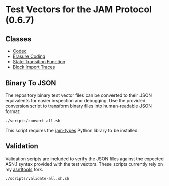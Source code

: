 # Test Vectors for the JAM Protocol (0.6.7)

## Classes

- [Codec](./codec/README.md)
- [Erasure Coding](./erasure/README.md)
- [State Transition Function](./stf/README.md)
- [Block Import Traces](./traces/README.md)

## Binary To JSON

The repository binary test vector files can be converted to their JSON
equivalents for easier inspection and debugging. Use the provided conversion
script to transform binary files into human-readable JSON format:

```bash
./scripts/convert-all.sh
```

This script requires the [jam-types](https://github.com/davxy/jam-types-py)
Python library to be installed.

## Validation

Validation scripts are included to verify the JSON files against the expected
ASN.1 syntax provided with the test vectors. These scripts currently rely on my
[asn1tools](https://github.com/davxy/asn1tools) fork.

```bash
./scripts/validate-all.sh.sh
```
